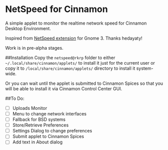 NetSpeed for Cinnamon
=====================
A simple applet to monitor the realtime network speed for Cinnamon Desktop
Environment.

Inspired from [NetSpeed extension](https://github.com/hedayaty/NetSpeed) 
for Gnome 3. Thanks hedayaty!

Work is in pre-alpha stages.

##Installation
Copy the `netspeed@rkrp` folder to either `~/.local/share/cinnamon/applets/`
to install it just for the current user or copy it to `/local/share/cinnamon/applets/` 
directory to install it system-wide.

Or you can wait until the applet is submitted to Cinnamon Spices so that you
will be able to install it via Cinnamon Control Center GUI.

##To Do:
- [ ] Uploads Monitor
- [ ] Menu to change network interfaces
- [ ] Fallback for BSD systems
- [ ] Store/Retrieve Preferences
- [ ] Settings Dialog to change preferences
- [ ] Submit applet to Cinnamon Spices
- [ ] Add text in About dialog
